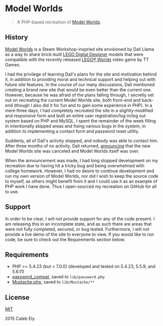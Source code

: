 # Model Worlds #
> A PHP-based recreation of [Model Worlds](http://ModelWorlds.net).

## History ##
[Model Worlds](http://steamcommunity.com/app/332310/discussions/0/523890046877780804/) is a Steam Workshop-inspried site envisioned by Dalí Llama as a way to share brick-built [LEGO Digital Designer](http://ldd.lego.com) models that were compatible with the recently released [LEGO&reg; Worlds](http://store.steampowered.com/app/332310) video game by TT Games.

I had the privilege of learning Dalí's plans for the site and motivation behind it, in addition to providing moral and technical support and helping out with future site features. In the course of our many discussions, Dalí mentioned creating a brand new site that would be even better than the current one. However, because he was afraid of the plans falling through, I secretly set out on recreating the current Model Worlds site, both front-end and back-end (though I also did it for fun and to gain some experience in PHP). In a mere three days, I had completely recreated the site in a slightly-modified and responsive form and built an entire user registration/log in/log out system based on PHP and MySQL. I spent the remainder of the week filling in intentionally skipped areas and fixing various bugs in the system, in addition to implementing a contact form and password reset utility.

Suddenly, all of Dalí's activity stopped, and nobody was able to contact him. After three months of no activity, Dalí returned, [announcing](http://steamcommunity.com/app/332310/discussions/0/523890046877780804/#c481115363872354902) that the new Model Worlds site was canceled and Model Worlds itself was over.

When the announcement was made, I had long stopped development on my recreation due to having hit a tricky bug and being overwhelmed with college homework. However, I had no desire to continue development and run my own version of Model Worlds, nor did I wish to keep the source code to myself, as others might benefit from it and I could use it as an example of PHP work I have done. Thus I open-sourced my recreation on GitHub for all to use.

## Support ##
In order to be clear, I will not provide support for any of the code present. I am releasing this in an incomplete state, and as such there are areas that were not fully completed, secured, or bug tested. Furthermore, I will not provide a live demo of the site to everyone to view. If you would like to run code, be sure to check out the Requirements section below.

## Requirements ##
* PHP >= 5.4.23 (but < 7.0.0) (developed and tested on 5.4.23, 5.5.9, and 5.6.11)
* [password_compat](https://github.com/ircmaxell/password_compat), saved to `lib/password.php`
* [Mustache.php](https://github.com/bobthecow/mustache.php), saved to `lib/Mustache/**`

## License ##
[MIT](LICENSE)

2015 Caleb Ely
